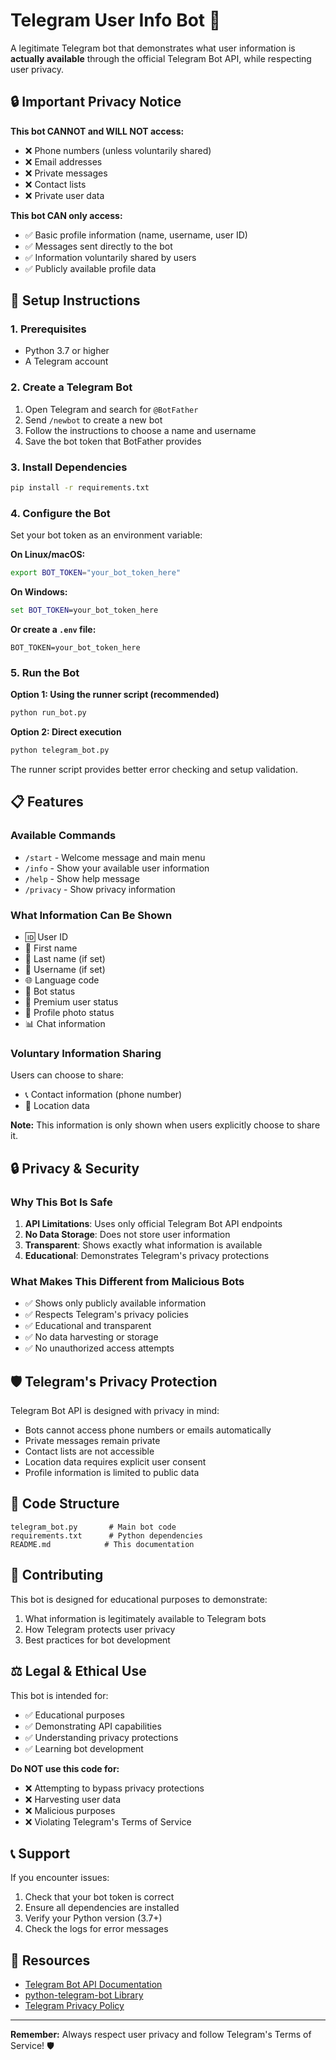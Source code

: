 # Telegram User Info Bot 🤖

A legitimate Telegram bot that demonstrates what user information is **actually available** through the official Telegram Bot API, while respecting user privacy.

## 🔒 Important Privacy Notice

**This bot CANNOT and WILL NOT access:**
- ❌ Phone numbers (unless voluntarily shared)
- ❌ Email addresses
- ❌ Private messages
- ❌ Contact lists
- ❌ Private user data

**This bot CAN only access:**
- ✅ Basic profile information (name, username, user ID)
- ✅ Messages sent directly to the bot
- ✅ Information voluntarily shared by users
- ✅ Publicly available profile data

## 🚀 Setup Instructions

### 1. Prerequisites
- Python 3.7 or higher
- A Telegram account

### 2. Create a Telegram Bot
1. Open Telegram and search for `@BotFather`
2. Send `/newbot` to create a new bot
3. Follow the instructions to choose a name and username
4. Save the bot token that BotFather provides

### 3. Install Dependencies
```bash
pip install -r requirements.txt
```

### 4. Configure the Bot
Set your bot token as an environment variable:

**On Linux/macOS:**
```bash
export BOT_TOKEN="your_bot_token_here"
```

**On Windows:**
```cmd
set BOT_TOKEN=your_bot_token_here
```

**Or create a `.env` file:**
```
BOT_TOKEN=your_bot_token_here
```

### 5. Run the Bot

**Option 1: Using the runner script (recommended)**
```bash
python run_bot.py
```

**Option 2: Direct execution**
```bash
python telegram_bot.py
```

The runner script provides better error checking and setup validation.

## 📋 Features

### Available Commands
- `/start` - Welcome message and main menu
- `/info` - Show your available user information
- `/help` - Show help message
- `/privacy` - Show privacy information

### What Information Can Be Shown
- 🆔 User ID
- 👋 First name
- 👤 Last name (if set)
- 🔗 Username (if set)
- 🌐 Language code
- 🤖 Bot status
- 💎 Premium user status
- 📸 Profile photo status
- 📊 Chat information

### Voluntary Information Sharing
Users can choose to share:
- 📞 Contact information (phone number)
- 📍 Location data

**Note:** This information is only shown when users explicitly choose to share it.

## 🔒 Privacy & Security

### Why This Bot Is Safe
1. **API Limitations**: Uses only official Telegram Bot API endpoints
2. **No Data Storage**: Does not store user information
3. **Transparent**: Shows exactly what information is available
4. **Educational**: Demonstrates Telegram's privacy protections

### What Makes This Different from Malicious Bots
- ✅ Shows only publicly available information
- ✅ Respects Telegram's privacy policies
- ✅ Educational and transparent
- ✅ No data harvesting or storage
- ✅ No unauthorized access attempts

## 🛡️ Telegram's Privacy Protection

Telegram Bot API is designed with privacy in mind:
- Bots cannot access phone numbers or emails automatically
- Private messages remain private
- Contact lists are not accessible
- Location data requires explicit user consent
- Profile information is limited to public data

## 📝 Code Structure

```
telegram_bot.py       # Main bot code
requirements.txt      # Python dependencies
README.md            # This documentation
```

## 🤝 Contributing

This bot is designed for educational purposes to demonstrate:
1. What information is legitimately available to Telegram bots
2. How Telegram protects user privacy
3. Best practices for bot development

## ⚖️ Legal & Ethical Use

This bot is intended for:
- ✅ Educational purposes
- ✅ Demonstrating API capabilities
- ✅ Understanding privacy protections
- ✅ Learning bot development

**Do NOT use this code for:**
- ❌ Attempting to bypass privacy protections
- ❌ Harvesting user data
- ❌ Malicious purposes
- ❌ Violating Telegram's Terms of Service

## 📞 Support

If you encounter issues:
1. Check that your bot token is correct
2. Ensure all dependencies are installed
3. Verify your Python version (3.7+)
4. Check the logs for error messages

## 🔗 Resources

- [Telegram Bot API Documentation](https://core.telegram.org/bots/api)
- [python-telegram-bot Library](https://github.com/python-telegram-bot/python-telegram-bot)
- [Telegram Privacy Policy](https://telegram.org/privacy)

---

**Remember:** Always respect user privacy and follow Telegram's Terms of Service! 🛡️
